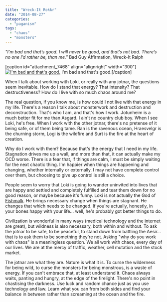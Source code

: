 ```yaml
---
title: "Wreck-It Rokkr"
date: "2014-08-27"
categories: 
  - "paganism"
tags: 
  - "chaos"
  - "monsters"
---
```


_"I’m bad and that’s good. I will never be good, and that’s not bad. There’s no one I’d rather be, than me."_ Bad Guy Affirmation, Wreck-It Ralph

\[caption id="attachment\_7468" align="alignright" width="300"\][![I'm bad and that's good.](images/127308C31C_WIR_31_50.0100_v1.3-300x126.jpg)](http://jackwren.files.wordpress.com/2014/08/127308c31c_wir_31_50-0100_v1-3.jpg) I'm bad and that's good.\[/caption\]

When I talk about working with Loki, or really with any jotnar, the questions seem inevitable. How do I stand that energy? That intensity? That destructiveness? How do I live with so much chaos around me?

The real question, if you know me, is how could I not live with that energy in my life. There's a reason I talk about monsterwork and destruction and deconstruction. That's who I am, and that's how I work. Jotunheim is a much better fit for me than Asgard. I ain't no country club boy. When I see Loki, he's free. When I work with the other jotnar, there's no pretense of it being safe, or of them being tame. Ran is the ravenous ocean, Hraesvelgr is the churning storm, Logi is the wildfire and Surt is the fire at the heart of creation.

Why do I work with them? Because that's the energy that I need in my life. Stagnation drives me up a wall, and more than that, it can actually make my OCD worse. There is a fear that, if things are calm, I must be simply waiting for the next chaotic thing. I'm happier when things are happening and changing, whether internally or externally. I may not have complete control over them, but choosing to give up control is still a choice.

People seem to worry that Loki is going to wander uninvited into lives that are happy and settled and completely fulfilled and tear them down for no good reason, or maybe because it's funny. Loki is not actually the God of [Fishmalk](http://whitewolf.wikia.com/wiki/Fishmalk). He brings necessary change when things are stagnant. He changes that which needs to be changed. If you're actually, honestly, in your bones happy with your life... well, he's probably got better things to do.

Civilization is wonderful in many ways (medical technology and the internet are great), but wildness is also necessary, both within and without. To ask the jotnar to be safe, to be peaceful, to stand down from battling the Aesir... that is to ask them to be something they're not. Asking "why do you work with chaos" is a meaningless question. We all work with chaos, every day of our lives. We are at the mercy of traffic, weather, cell mutation and the stock market.

The jotnar are what they are. Nature is what it is. To curse the wilderness for being wild, to curse the monsters for being monstrous, is a waste of energy. If you can't embrace that, at least understand it. Chaos always waits, panting and hungry, at the edge of the firelight. There's no point in chastising the darkness. Use luck and random chance just as you use technology and law. Learn what you can from both sides and find your balance in between rather than screaming at the ocean and the fire.
